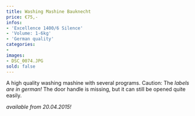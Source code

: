 ```yaml
---
title: Washing Mashine Bauknecht
price: €75,-
infos:
- 'Excellence 1400/6 Silence'
- 'Volume: 1-6kg'
- 'German quality'
categories:
-
images:
- DSC_0074.JPG
sold: false
---
```


A high quality washing mashine with several programs.
Caution: The *labels are in german!*
The door handle is missing, but it can still be opened quite easily.

*available from 20.04.2015!*
